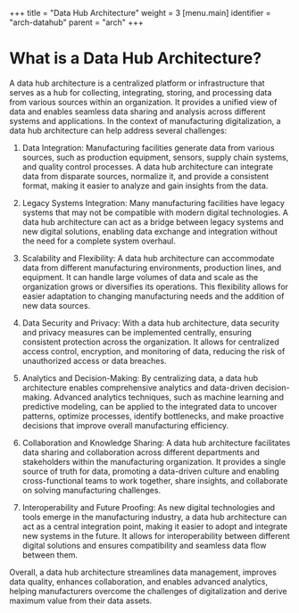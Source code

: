 +++
title = "Data Hub Architecture"
weight = 3
[menu.main]
  identifier = "arch-datahub"
  parent = "arch"
+++

# What is a Data Hub Architecture?

A data hub architecture is a centralized platform or infrastructure that serves as a hub for collecting, integrating, storing, and processing data from various sources within an organization. It provides a unified view of data and enables seamless data sharing and analysis across different systems and applications. In the context of manufacturing digitalization, a data hub architecture can help address several challenges:

1. Data Integration: Manufacturing facilities generate data from various sources, such as production equipment, sensors, supply chain systems, and quality control processes. A data hub architecture can integrate data from disparate sources, normalize it, and provide a consistent format, making it easier to analyze and gain insights from the data.

2. Legacy Systems Integration: Many manufacturing facilities have legacy systems that may not be compatible with modern digital technologies. A data hub architecture can act as a bridge between legacy systems and new digital solutions, enabling data exchange and integration without the need for a complete system overhaul.

3. Scalability and Flexibility: A data hub architecture can accommodate data from different manufacturing environments, production lines, and equipment. It can handle large volumes of data and scale as the organization grows or diversifies its operations. This flexibility allows for easier adaptation to changing manufacturing needs and the addition of new data sources.

4. Data Security and Privacy: With a data hub architecture, data security and privacy measures can be implemented centrally, ensuring consistent protection across the organization. It allows for centralized access control, encryption, and monitoring of data, reducing the risk of unauthorized access or data breaches.

5. Analytics and Decision-Making: By centralizing data, a data hub architecture enables comprehensive analytics and data-driven decision-making. Advanced analytics techniques, such as machine learning and predictive modeling, can be applied to the integrated data to uncover patterns, optimize processes, identify bottlenecks, and make proactive decisions that improve overall manufacturing efficiency.

6. Collaboration and Knowledge Sharing: A data hub architecture facilitates data sharing and collaboration across different departments and stakeholders within the manufacturing organization. It provides a single source of truth for data, promoting a data-driven culture and enabling cross-functional teams to work together, share insights, and collaborate on solving manufacturing challenges.

7. Interoperability and Future Proofing: As new digital technologies and tools emerge in the manufacturing industry, a data hub architecture can act as a central integration point, making it easier to adopt and integrate new systems in the future. It allows for interoperability between different digital solutions and ensures compatibility and seamless data flow between them.

Overall, a data hub architecture streamlines data management, improves data quality, enhances collaboration, and enables advanced analytics, helping manufacturers overcome the challenges of digitalization and derive maximum value from their data assets.
